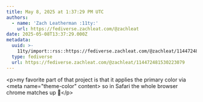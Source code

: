 ```yaml
---
title: May 8, 2025 at 1:37:29 PM UTC
authors:
  - name: 'Zach Leatherman :11ty:'
    url: https://fediverse.zachleat.com/@zachleat
date: 2025-05-08T13:37:29.000Z
metadata:
  uuid: >-
    11ty/import::rss::https://fediverse.zachleat.com/@zachleat/114472481530223079
  type: fediverse
  url: https://fediverse.zachleat.com/@zachleat/114472481530223079
---
```

\<p>my favorite part of that project is that it applies the primary color via &lt;meta name=&quot;theme-color&quot; content&gt; so in Safari the whole browser chrome matches up 🥰\</p>